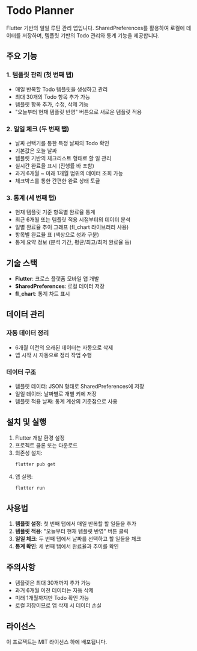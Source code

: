 # Todo Planner

Flutter 기반의 일일 루틴 관리 앱입니다. SharedPreferences를 활용하여 로컬에 데이터를 저장하며, 템플릿 기반의 Todo 관리와 통계 기능을 제공합니다.

## 주요 기능

### 1. 템플릿 관리 (첫 번째 탭)
- 매일 반복할 Todo 템플릿을 생성하고 관리
- 최대 30개의 Todo 항목 추가 가능
- 템플릿 항목 추가, 수정, 삭제 기능
- "오늘부터 현재 템플릿 반영" 버튼으로 새로운 템플릿 적용

### 2. 일일 체크 (두 번째 탭)
- 날짜 선택기를 통한 특정 날짜의 Todo 확인
- 기본값은 오늘 날짜
- 템플릿 기반의 체크리스트 형태로 할 일 관리
- 실시간 완료율 표시 (진행률 바 포함)
- 과거 6개월 ~ 미래 1개월 범위의 데이터 조회 가능
- 체크박스를 통한 간편한 완료 상태 토글

### 3. 통계 (세 번째 탭)
- 현재 템플릿 기준 항목별 완료율 통계
- 최근 6개월 또는 템플릿 적용 시점부터의 데이터 분석
- 일별 완료율 추이 그래프 (fl_chart 라이브러리 사용)
- 항목별 완료율 표 (색상으로 성과 구분)
- 통계 요약 정보 (분석 기간, 평균/최고/최저 완료율 등)

## 기술 스택

- **Flutter**: 크로스 플랫폼 모바일 앱 개발
- **SharedPreferences**: 로컬 데이터 저장
- **fl_chart**: 통계 차트 표시

## 데이터 관리

### 자동 데이터 정리
- 6개월 이전의 오래된 데이터는 자동으로 삭제
- 앱 시작 시 자동으로 정리 작업 수행

### 데이터 구조
- 템플릿 데이터: JSON 형태로 SharedPreferences에 저장
- 일일 데이터: 날짜별로 개별 키에 저장
- 템플릿 적용 날짜: 통계 계산의 기준점으로 사용

## 설치 및 실행

1. Flutter 개발 환경 설정
2. 프로젝트 클론 또는 다운로드
3. 의존성 설치:
   ```bash
   flutter pub get
   ```
4. 앱 실행:
   ```bash
   flutter run
   ```

## 사용법

1. **템플릿 설정**: 첫 번째 탭에서 매일 반복할 할 일들을 추가
2. **템플릿 적용**: "오늘부터 현재 템플릿 반영" 버튼 클릭
3. **일일 체크**: 두 번째 탭에서 날짜를 선택하고 할 일들을 체크
4. **통계 확인**: 세 번째 탭에서 완료율과 추이를 확인

## 주의사항

- 템플릿은 최대 30개까지 추가 가능
- 과거 6개월 이전 데이터는 자동 삭제
- 미래 1개월까지만 Todo 확인 가능
- 로컬 저장이므로 앱 삭제 시 데이터 손실

## 라이선스

이 프로젝트는 MIT 라이선스 하에 배포됩니다.
